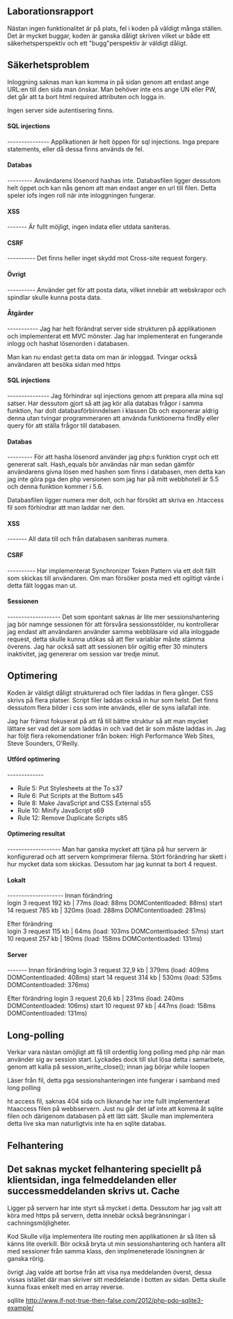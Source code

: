 Laborationsrapport
--------------------- 
Nästan ingen funktionalitet är på plats, fel i koden på väldigt många ställen. Det är mycket buggar, koden är ganska dåligt skriven vilket ur både ett säkerhetsperspektiv och ett "bugg"perspektiv är väldigt dåligt.

Säkerhetsproblem
-----------------------
Inloggning saknas man kan komma in på sidan genom att endast ange URL:en till den sida man önskar. Man behöver inte ens ange UN eller PW, det går att ta bort html required attributen och logga in. 

Ingen server side autentisering finns. 

<h4>SQL injections</h4> 
---------------
Applikationen är helt öppen för sql injections. Inga prepare statements, eller då dessa finns används de fel. 

<h4>Databas</h4> 
---------
Användarens lösenord hashas inte. Databasfilen ligger dessutom helt öppet och kan nås genom att man endast anger en url till filen.
Detta speler iofs ingen roll när inte inloggningen fungerar. 

<h4>XSS </h4> 
-------
Är fullt möjligt, ingen indata eller utdata saniteras. 

<h4>CSRF</h4> 
----------
Det finns heller inget skydd mot Cross-site request forgery. 

<h4>Övrigt</h4> 
----------
Använder get för att posta data, vilket innebär att webskrapor och spindlar skulle kunna posta data. 


<h4>Åtgärder</h4> 
-----------
Jag har helt förändrat server side strukturen på applikationen och implementerat ett MVC mönster. Jag har implementerat en fungerande inlogg och hashat lösenorden i databasen. 

Man kan nu endast get:ta data om man är inloggad. 
Tvingar också användaren att besöka sidan med https

<h4>SQL injections</h4>  
---------------
Jag förhindrar sql injections genom att prepara alla mina sql satser. Har dessutom gjort så att jag kör alla databas frågor i samma funktion, har dolt databasförbinndelsen i klassen Db och exponerar aldrig denna utan tvingar programmeraren att använda funktionerna findBy eller query för att ställa frågor till databasen. 

<h4>Databas</h4> 
---------
För att hasha lösenord använder jag php:s funktion crypt och ett genererat salt. Hash_equals bör användas när man sedan gämför användarens givna lösen med hashen som finns i databasen, men detta kan jag inte göra pga den php versionen som jag har på mitt webbhotell är 5.5 och denna funktion kommer i 5.6. 

Databasfilen ligger numera mer dolt, och har försökt att skriva en .htaccess fil som förhindrar att man laddar ner den. 

<h4>XSS </h4> 
-------
All data till och från databasen saniteras numera.

<h4>CSRF</h4> 
----------
Har implementerat Synchronizer Token Pattern via ett dolt fällt som skickas till användaren. Om man försöker posta med ett ogiltigt värde i detta fält loggas man ut. 

<h4>Sessionen</h4> 
-------------------
Det som spontant saknas är lite mer sessionshantering jag bör namnge sessionen för att försvåra sessionsstölder, nu kontrollerar jag endast att användaren använder samma webbläsare vid alla inloggade request, detta skulle kunna utökas så att fler variablar måste stämma överens. 
Jag har också satt att sessionen blir ogiltig efter 30 minuters inaktivitet, jag genererar om session var tredje minut. 


Optimering
------------------------
Koden är väldigt dåligt strukturerad och filer laddas in flera gånger. CSS skrivs på flera platser. Script filer laddas också in hur som helst. 
Det finns dessutom flera bilder i css som inte används, eller de syns iallafall inte. 

Jag har främst fokuserat på att få till bättre struktur så att man mycket lättare ser vad det är som laddas in och vad det är som måste laddas in. Jag har följt flera rekomendationer från boken: High Performance Web Sites, Steve Sounders, O’Reilly. 

<h4>Utförd optimering</h4>
-------------
<ul>
<li>Rule 5: Put Stylesheets at the To s37</li>
<li>Rule 6: Put Scripts at the Bottom  s45</li>
<li>Rule 8: Make JavaScript and CSS External s55</li>
<li>Rule 10: Minify JavaScript s69</li>
<li>Rule 12: Remove Duplicate Scripts s85</li>
</ul>
<h4>Optimering resultat</h4>
-------------------
Man har ganska mycket att tjäna på hur servern är konfigurerad och att servern komprimerar filerna. Stört förändring har skett i hur mycket data som skickas. Dessutom har jag kunnat ta bort 4 request. 

<h4>Lokalt</h4>
--------------------
Innan förändring<br>
login 3 request 192 kb | 77ms (load: 88ms DOMContentloaded: 88ms)
start 14 request 785 kb | 320ms (load: 288ms DOMContentloaded: 281ms)

Efter förändring<br>
login 3 request 115 kb | 64ms (load: 103ms DOMContentloaded: 57ms)
start 10 request 257 kb | 180ms (load: 158ms DOMContentloaded: 131ms)

<h4>Server</h4>
-------
Innan förändring
login 3 request 32,9 kb | 379ms (load: 409ms DOMContentloaded: 408ms)
start 14 request 314 kb | 530ms (load: 535ms DOMContentloaded: 376ms)

Efter förändring
login 3 request 20,6 kb | 231ms (load: 240ms DOMContentloaded: 106ms)
start 10 request 97 kb | 447ms (load: 158ms DOMContentloaded: 131ms)


Long-polling
-------------------------
Verkar vara nästan omöjligt att få till ordentlig long polling med php när man använder sig av session start. Lyckades dock till slut lösa detta i samarbete, genom att kalla på session_write_close(); innan jag börjar while loopen

Läser från fil, detta pga sessionshanteringen inte fungerar i samband med long polling 


ht access fil, saknas 404 sida och liknande
har inte fullt implementerat htaaccess filen på webbservern. Just nu går det iaf inte att komma åt sqlite filen och därigenom databasen på ett lätt sätt. 
Skulle man implementera detta live ska man naturligtvis inte ha en sqlite databas.

Felhantering
------------
Det saknas mycket felhantering speciellt på klientsidan, inga felmeddelanden eller successmeddelanden skrivs ut. 
Cache
------------
Ligger på servern har inte styrt så mycket i detta. Dessutom har jag valt att köra med https på servern, detta innebär också begränsningar i cachningsmöjligheter. 

Kod
Skulle vilja implementera lite routing men applikationen är så liten så känns lite overkill. 
Bör också bryta ut min sessionshantering och hantera allt med sessioner från samma klass, den implmeneterade lösningnen är ganska rörig. 

övrigt
Jag valde att bortse från att visa nya meddelanden överst, dessa vissas istället där man skriver sitt meddelande i botten av sidan. Detta skulle kunna fixas enkelt med en array reverse.

sqllite
http://www.if-not-true-then-false.com/2012/php-pdo-sqlite3-example/